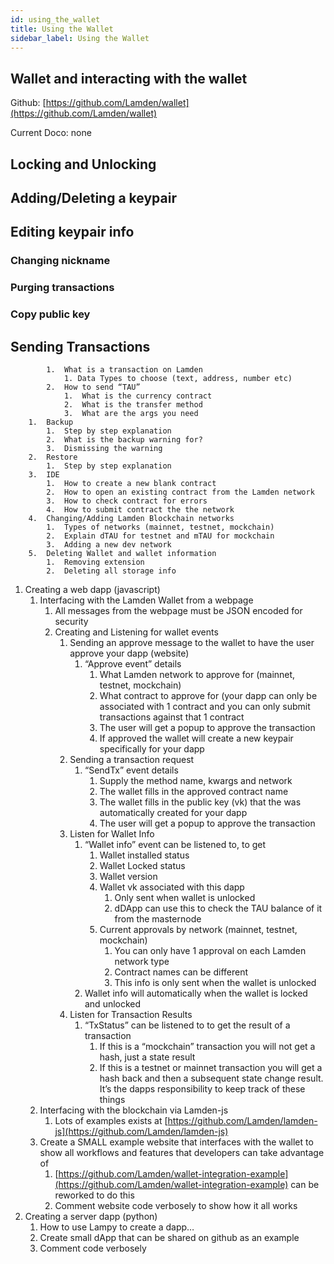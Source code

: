 ```yaml
---
id: using_the_wallet
title: Using the Wallet
sidebar_label: Using the Wallet
---
```


## Wallet and interacting with the wallet

Github: [https://github.com/Lamden/wallet](https://github.com/Lamden/wallet)

Current Doco: none

##  Locking and Unlocking
## Adding/Deleting a keypair
## Editing keypair info
### Changing nickname
### Purging transactions
### Copy public key

## Sending Transactions
            1.  What is a transaction on Lamden
                1. Data Types to choose (text, address, number etc)
            2.  How to send “TAU”
                1.  What is the currency contract
                2.  What is the transfer method
                3.  What are the args you need
        1.  Backup
            1.  Step by step explanation
            2.  What is the backup warning for?
            3.  Dismissing the warning
        2.  Restore
            1.  Step by step explanation
        3.  IDE
            1.  How to create a new blank contract
            2.  How to open an existing contract from the Lamden network
            3.  How to check contract for errors
            4.  How to submit contract the the network
        4.  Changing/Adding Lamden Blockchain networks
            1.  Types of networks (mainnet, testnet, mockchain)
            2.  Explain dTAU for testnet and mTAU for mockchain
            3.  Adding a new dev network
        5.  Deleting Wallet and wallet information
            1.  Removing extension
            2.  Deleting all storage info
1. Creating a web dapp (javascript)
    1.  Interfacing with the Lamden Wallet from a webpage
        1.  All messages from the webpage must be JSON encoded for security
        2.  Creating and Listening for wallet events
            1.  Sending an approve message to the wallet to have the user approve your dapp (website)
                1.  “Approve event” details
                    1. What Lamden network to approve for (mainnet, testnet, mockchain)
                    2. What contract to approve for (your dapp can only be associated with 1 contract and you can only submit transactions against that 1 contract
                    3. The user will get a popup to approve the transaction
                    4. If approved the wallet will create a new keypair specifically for your dapp
            2.  Sending a transaction request
                1.  “SendTx” event details
                    1. Supply the method name, kwargs and network
                    2.  The wallet fills in the approved contract name
                    3.  The wallet fills in the public key (vk) that the was automatically created for your dapp
                    4.  The user will get a popup to approve the transaction
            3.  Listen for Wallet Info
                1.  “Wallet info” event can be listened to, to get
                    1.  Wallet installed status
                    2.  Wallet Locked status
                    3.  Wallet version
                    4.  Wallet vk associated with this dapp
                        1. Only sent when wallet is unlocked
                        2. dDApp can use this to check the TAU balance of it from the masternode
                    5.  Current approvals by network (mainnet, testnet, mockchain)
                        1. You can only have 1 approval on each Lamden network type
                        2. Contract names can be different
                        3. This info is only sent when the wallet is unlocked
                2.  Wallet info will automatically when the wallet is locked and unlocked
            4.  Listen for Transaction Results
                1.  “TxStatus” can be listened to to get the result of a transaction
                    1.  If this is a “mockchain” transaction you will not get a hash, just a state result
                    2.  If this is a testnet or mainnet transaction you will get a hash back and then a subsequent state change result. It’s the dapps responsibility to keep track of these things
    2.  Interfacing with the blockchain via Lamden-js
        1.  Lots of examples exists at [https://github.com/Lamden/lamden-js](https://github.com/Lamden/lamden-js)
    3.  Create a SMALL example website that interfaces with the wallet to show all workflows and features that developers can take advantage of
        1.  [https://github.com/Lamden/wallet-integration-example](https://github.com/Lamden/wallet-integration-example) can be reworked to do this
        2.  Comment website code verbosely to show how it all works
2. Creating a server dapp (python)
    1.  How to use Lampy to create a dapp…
    2.  Create small dApp that can be shared on github as an example
    3.  Comment code verbosely
